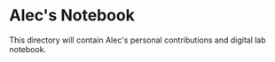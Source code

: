 # Alec's Notebook
This directory will contain Alec's personal contributions and digital lab notebook.